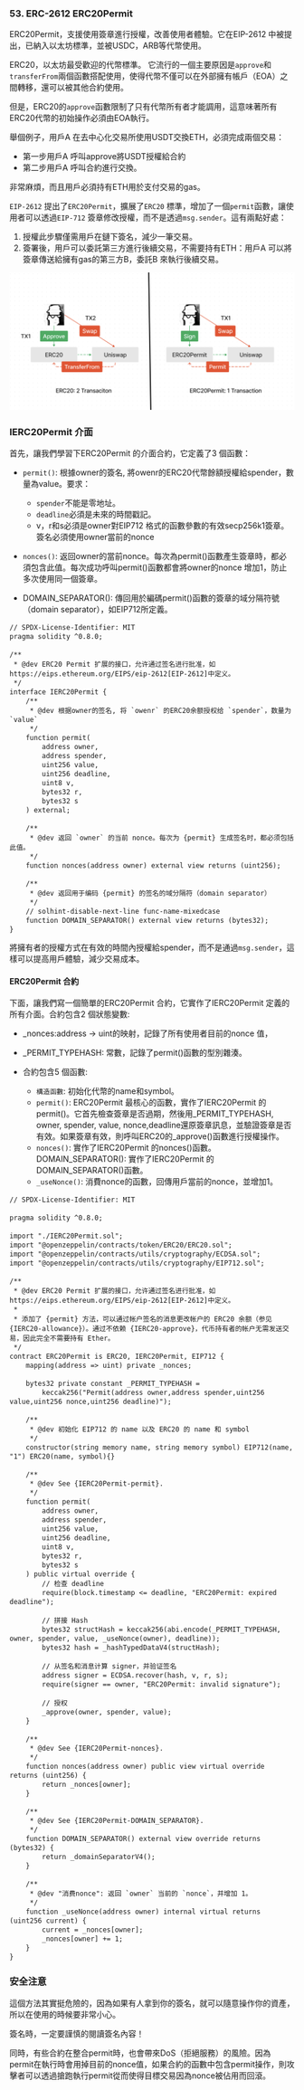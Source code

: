 ### 53. ERC-2612 ERC20Permit

ERC20Permit，支援使用簽章進行授權，改善使用者體驗。它在EIP-2612 中被提出，已納入以太坊標準，並被USDC，ARB等代幣使用。

ERC20，以太坊最受歡迎的代幣標準。
它流行的一個主要原因是`approve`和`transferFrom`兩個函數搭配使用，使得代幣不僅可以在外部擁有帳戶（EOA）之間轉移，還可以被其他合約使用。

但是，ERC20的`approve`函數限制了只有代幣所有者才能調用，這意味著所有ERC20代幣的初始操作必須由EOA執行。

舉個例子，用戶A 在去中心化交易所使用USDT交換ETH，必須完成兩個交易：

- 第一步用戶A 呼叫approve將USDT授權給合約
- 第二步用戶A 呼叫合約進行交換。

非常麻煩，而且用戶必須持有ETH用於支付交易的gas。


`EIP-2612` 提出了`ERC20Permit`，擴展了`ERC20` 標準，增加了一個`permit`函數，讓使用者可以透過`EIP-712` 簽章修改授權，而不是透過`msg.sender`。這有兩點好處：

1. 授權此步驟僅需用戶在鏈下簽名，減少一筆交易。
2. 簽署後，用戶可以委託第三方進行後續交易，不需要持有ETH：用戶A 可以將簽章傳送給擁有gas的第三方B，委託B 來執行後續交易。

![alt text](1.png)


### IERC20Permit 介面

首先，讓我們學習下ERC20Permit 的介面合約，它定義了3 個函數：

- `permit()`: 根據owner的簽名, 將owenr的ERC20代幣餘額授權給spender，數量為value。要求：

    - `spender`不能是零地址。
    - `deadline`必須是未來的時間戳記。
    - v，r和s必須是owner對EIP712 格式的函數參數的有效secp256k1簽章。
簽名必須使用owner當前的nonce

- `nonces()`: 返回owner的當前nonce。每次為permit()函數產生簽章時，都必須包含此值。每次成功呼叫permit()函數都會將owner的nonce 增加1，防止多次使用同一個簽章。

- DOMAIN_SEPARATOR(): 傳回用於編碼permit()函數的簽章的域分隔符號（domain separator），如EIP712所定義。

```solidity
// SPDX-License-Identifier: MIT
pragma solidity ^0.8.0;

/**
 * @dev ERC20 Permit 扩展的接口，允许通过签名进行批准，如 https://eips.ethereum.org/EIPS/eip-2612[EIP-2612]中定义。
 */
interface IERC20Permit {
    /**
     * @dev 根据owner的签名, 将 `owenr` 的ERC20余额授权给 `spender`，数量为 `value`
     */
    function permit(
        address owner,
        address spender,
        uint256 value,
        uint256 deadline,
        uint8 v,
        bytes32 r,
        bytes32 s
    ) external;

    /**
     * @dev 返回 `owner` 的当前 nonce。每次为 {permit} 生成签名时，都必须包括此值。
     */
    function nonces(address owner) external view returns (uint256);

    /**
     * @dev 返回用于编码 {permit} 的签名的域分隔符（domain separator）
     */
    // solhint-disable-next-line func-name-mixedcase
    function DOMAIN_SEPARATOR() external view returns (bytes32);
}
```

將擁有者的授權方式在有效的時間內授權給spender，而不是通過`msg.sender`，這樣可以提高用戶體驗，減少交易成本。

#### ERC20Permit 合約

下面，讓我們寫一個簡單的ERC20Permit 合約，它實作了IERC20Permit 定義的所有介面。合約包含2 個狀態變數:

- _nonces:address -> uint的映射，記錄了所有使用者目前的nonce 值，
- _PERMIT_TYPEHASH: 常數，記錄了permit()函數的型別雜湊。

- 合約包含5 個函數:

    - `構造函數`: 初始化代幣的name和symbol。
    - `permit()`: ERC20Permit 最核心的函數，實作了IERC20Permit 的permit()。它首先檢查簽章是否過期，然後用_PERMIT_TYPEHASH, owner, spender, value, nonce,deadline還原簽章訊息，並驗證簽章是否有效。如果簽章有效，則呼叫ERC20的_approve()函數進行授權操作。
    - `nonces()`: 實作了IERC20Permit 的nonces()函數。
DOMAIN_SEPARATOR(): 實作了IERC20Permit 的DOMAIN_SEPARATOR()函數。
    - `_useNonce()`: 消費nonce的函數，回傳用戶當前的nonce，並增加1。

```solidity
// SPDX-License-Identifier: MIT

pragma solidity ^0.8.0;

import "./IERC20Permit.sol";
import "@openzeppelin/contracts/token/ERC20/ERC20.sol";
import "@openzeppelin/contracts/utils/cryptography/ECDSA.sol";
import "@openzeppelin/contracts/utils/cryptography/EIP712.sol";

/**
 * @dev ERC20 Permit 扩展的接口，允许通过签名进行批准，如 https://eips.ethereum.org/EIPS/eip-2612[EIP-2612]中定义。
 *
 * 添加了 {permit} 方法，可以通过帐户签名的消息更改帐户的 ERC20 余额（参见 {IERC20-allowance}）。通过不依赖 {IERC20-approve}，代币持有者的帐户无需发送交易，因此完全不需要持有 Ether。
 */
contract ERC20Permit is ERC20, IERC20Permit, EIP712 {
    mapping(address => uint) private _nonces;

    bytes32 private constant _PERMIT_TYPEHASH =
        keccak256("Permit(address owner,address spender,uint256 value,uint256 nonce,uint256 deadline)");

    /**
     * @dev 初始化 EIP712 的 name 以及 ERC20 的 name 和 symbol
     */
    constructor(string memory name, string memory symbol) EIP712(name, "1") ERC20(name, symbol){}

    /**
     * @dev See {IERC20Permit-permit}.
     */
    function permit(
        address owner,
        address spender,
        uint256 value,
        uint256 deadline,
        uint8 v,
        bytes32 r,
        bytes32 s
    ) public virtual override {
        // 检查 deadline
        require(block.timestamp <= deadline, "ERC20Permit: expired deadline");

        // 拼接 Hash
        bytes32 structHash = keccak256(abi.encode(_PERMIT_TYPEHASH, owner, spender, value, _useNonce(owner), deadline));
        bytes32 hash = _hashTypedDataV4(structHash);
        
        // 从签名和消息计算 signer，并验证签名
        address signer = ECDSA.recover(hash, v, r, s);
        require(signer == owner, "ERC20Permit: invalid signature");
        
        // 授权
        _approve(owner, spender, value);
    }

    /**
     * @dev See {IERC20Permit-nonces}.
     */
    function nonces(address owner) public view virtual override returns (uint256) {
        return _nonces[owner];
    }

    /**
     * @dev See {IERC20Permit-DOMAIN_SEPARATOR}.
     */
    function DOMAIN_SEPARATOR() external view override returns (bytes32) {
        return _domainSeparatorV4();
    }

    /**
     * @dev "消费nonce": 返回 `owner` 当前的 `nonce`，并增加 1。
     */
    function _useNonce(address owner) internal virtual returns (uint256 current) {
        current = _nonces[owner];
        _nonces[owner] += 1;
    }
}
```

### 安全注意
這個方法其實挺危險的，因為如果有人拿到你的簽名，就可以隨意操作你的資產，所以在使用的時候要非常小心。


簽名時，一定要謹慎的閱讀簽名內容！

同時，有些合約在整合permit時，也會帶來DoS（拒絕服務）的風險。因為permit在執行時會用掉目前的nonce值，如果合約的函數中包含permit操作，則攻擊者可以透過搶跑執行permit從而使得目標交易因為nonce被佔用而回滾。
